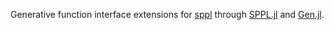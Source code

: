 Generative function interface extensions for [sppl](https://github.com/probcomp/sppl) through [SPPL.jl](https://github.com/femtomc/SPPL.jl) and [Gen.jl](https://www.gen.dev/).
